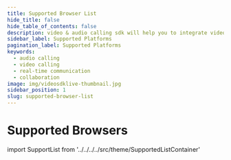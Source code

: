```yaml
---
title: Supported Browser List
hide_title: false
hide_table_of_contents: false
description: video & audio calling sdk will help you to integrate video & audio calling in your application.
sidebar_label: Supported Platforms
pagination_label: Supported Platforms
keywords:
  - audio calling
  - video calling
  - real-time communication
  - collaboration
image: img/videosdklive-thumbnail.jpg
sidebar_position: 1
slug: supported-browser-list
---
```


# Supported Browsers

import SupportList from '../../../../src/theme/SupportedListContainer'

<SupportList isSDKListInclude={true} />
